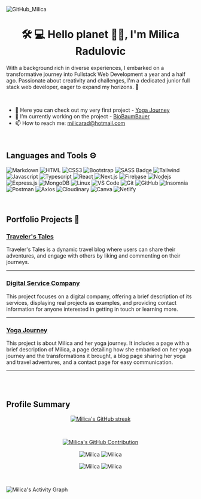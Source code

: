 
![GitHub_Milica](https://github.com/Milica-Radulovic/Milica-Radulovic/assets/120387869/de06c149-e65b-493e-936e-715e27b20038)



<h1 align="center">🛠️ 💻 Hello planet 🙋‍♀️, I'm Milica Radulovic</h1>

<p>With a background rich in diverse experiences, I embarked on a transformative journey into Fullstack Web Development a year and a half ago. 
Passionate about creativity and challenges, I'm a dedicated junior full stack web developer, eager to expand my horizons. 🚀</p>
<br>

- 🔭 Here you can check out my very first project - [Yoga Journey](https://milicarad.netlify.app/)
- 🌳 I’m currently working on the project - [BioBaumBauer](https://github.com/solawi-projects)
- 📫 How to reach me: milicarad@hotmail.com

<br>

## Languages and Tools ⚙️  
![Markdown](https://img.shields.io/badge/Markdown-000000?style=for-the-badge&logo=markdown&logoColor=white)
![HTML](https://img.shields.io/badge/HTML5-E34F26?style=for-the-badge&logo=html5&logoColor=white)
![CSS3](https://img.shields.io/badge/CSS3-1572B6?style=for-the-badge&logo=css3&logoColor=white)
![Bootstrap](https://img.shields.io/badge/Bootstrap-563D7C?style=for-the-badge&logo=bootstrap&logoColor=white)
![SASS Badge](https://img.shields.io/badge/Sass-CC6699?style=for-the-badge&logo=sass&logoColor=white)
![Tailwind](https://img.shields.io/badge/Tailwind_CSS-092749?style=for-the-badge&logo=tailwindcss&logoColor=06B6D4&labelColor=000000)
![Javascript](https://img.shields.io/badge/Javascript-F0DB4F?style=for-the-badge&labelColor=black&logo=javascript&logoColor=F0DB4F)
![Typescript](https://img.shields.io/badge/Typescript-007acc?style=for-the-badge&labelColor=black&logo=typescript&logoColor=007acc)
![React](https://img.shields.io/badge/-React-61DBFB?style=for-the-badge&labelColor=black&logo=react&logoColor=61DBFB)
![Next.js](https://img.shields.io/badge/next.js-000000?style=for-the-badge&logo=nextdotjs&logoColor=white)
![Firebase](https://img.shields.io/badge/Firebase-%23039BE5.svg?style=for-the-badge&logo=firebase)
![Nodejs](https://img.shields.io/badge/Nodejs-3C873A?style=for-the-badge&labelColor=black&logo=node.js&logoColor=3C873A)
![Express.js](https://img.shields.io/badge/Express.js-000000?style=for-the-badge&logo=express&logoColor=white)
![MongoDB](https://img.shields.io/badge/MongoDB-4EA94B?style=for-the-badge&logo=mongodb&logoColor=white)
![Linux](https://img.shields.io/badge/Linux-FCC624?style=for-the-badge&logo=linux&logoColor=black)
![VS Code](https://img.shields.io/badge/Visual_Studio_Code-007ACC?style=for-the-badge&logo=visual-studio-code&logoColor=white)
![Git](https://img.shields.io/badge/Git-F05032?style=for-the-badge&logo=git&logoColor=white)
![GitHub](https://img.shields.io/badge/GitHub-181717?style=for-the-badge&logo=github&logoColor=white)
![Insomnia](https://img.shields.io/badge/Insomnia-black?style=for-the-badge&logo=insomnia&logoColor=5849BE)
![Postman](https://img.shields.io/badge/Postman-FF6C37?style=for-the-badge&logo=postman&logoColor=white)
![Axios](https://img.shields.io/badge/Axios-007ACC?style=for-the-badge&logo=axios&logoColor=white)
![Cloudinary](https://img.shields.io/badge/Cloudinary-4285F4?style=for-the-badge&logo=cloudinary&logoColor=white)
![Canva](https://img.shields.io/badge/Canva-%2300C4CC.svg?style=for-the-badge&logo=Canva&logoColor=white)
![Netlify](https://img.shields.io/badge/Netlify-%23000000.svg?style=for-the-badge&logo=netlify&logoColor=#00C7B7)



<br>

## Portfolio Projects 📂

### [Traveler's Tales](https://travel-blog-a62ef.web.app/)
Traveler's Tales is a dynamic travel blog where users can share their adventures, and engage with others by liking and commenting on their journeys.

---

### [Digital Service Company](https://ds-company.netlify.app/)
This project focuses on a digital company, offering a brief description of its services, displaying real projects as examples, and providing contact information for anyone interested in getting in touch or learning more.

---

### [Yoga Journey](https://milicarad.netlify.app/)
This project is about Milica and her yoga journey. It includes a page with a brief description of Milica, a page detailing how she embarked on her yoga journey and the transformations it brought, a blog page sharing her yoga and travel adventures, and a contact page for easy communication.

---

<br/>
<br/>

## Profile Summary

<p align="center">
  <a href="https://github.com/Milica-Radulovic">
    <img src="https://github-readme-streak-stats.herokuapp.com?user=Milica-Radulovic&theme=noctis-minimus&hide_border=true&border_radius=9.5&card_width=446" alt="Milica's GitHub streak"/>
  </a>
</p>

<br/>
<p align="center">
  <a href="https://github.com/Milica-Radulovic">
    <img src="http://github-profile-summary-cards.vercel.app/api/cards/profile-details?username=Milica-Radulovic&theme=noctis_minimus" alt="Milica's GitHub Contribution"/>
  </a>
</p>
<p align="center">
  <img align="center" src="http://github-profile-summary-cards.vercel.app/api/cards/repos-per-language?username=Milica-Radulovic&theme=noctis_minimus" alt="Milica" />
  <img align="center" src="http://github-profile-summary-cards.vercel.app/api/cards/most-commit-language?username=Milica-Radulovic&theme=noctis_minimus" alt="Milica" />
</p>
<p align="center">
  <img align="center" src="http://github-profile-summary-cards.vercel.app/api/cards/stats?username=Milica-Radulovic&theme=noctis_minimus" alt="Milica" />
  <img align="center" src="http://github-profile-summary-cards.vercel.app/api/cards/productive-time?username=Milica-Radulovic&theme=noctis_minimus&utcOffset=8" alt="Milica" />
</p>
<br/>

![Milica's Activity Graph](https://github-readme-activity-graph.vercel.app/graph?username=Milica-Radulovic&bg_color=1B2932&color=72B7C0&line=C5C8CE&point=D3B692&area_color=FFFFFF&title_color=D3B692&area=true)


